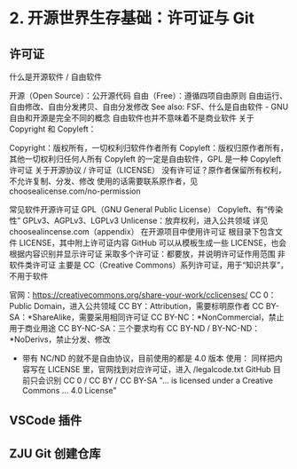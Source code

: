 # 2. 开源世界生存基础：许可证与 Git

## 许可证

什么是开源软件 / 自由软件

开源（Open Source）：公开源代码
自由（Free）：遵循四项自由原则
自由运行、自由修改、自由分发拷贝、自由分发修改
See also: FSF、什么是自由软件 - GNU
自由和开源是完全不同的概念
自由软件也并不意味着不是商业软件
关于 Copyright 和 Copyleft：

Copyright：版权所有，一切权利归软件作者所有
Copyleft：版权归原作者所有，其他一切权利归任何人所有
Copyleft 的一定是自由软件，GPL 是一种 Copyleft 许可证
关于开源协议 / 许可证（LICENSE）
没有许可证？原作者保留所有权利，不允许复制、分发、修改
使用的话需要联系原作者，见 choosealicense.com/no-permission

常见软件开源许可证
GPL（GNU General Public License）
Copyleft、有“传染性”
GPLv3、AGPLv3、LGPLv3
Unlicense：放弃权利，进入公共领域
详见 choosealincense.com（appendix）
在开源项目中使用许可证
根目录下包含文件 LICENSE，其中附上许可证内容
GitHub 可以从模板生成一些 LICENSE，也会根据内容识别并显示许可证
采取多个许可证：都要放，并说明许可证作用范围
非软件类许可证
主要是 CC（Creative Commons）系列许可证，用于“知识共享”，不用于软件

官网：<https://creativecommons.org/share-your-work/cclicenses/>
CC 0：Public Domain，进入公共领域
CC BY：Attribution，需要标明原作者
CC BY-SA：*ShareAlike，需要采用相同许可证
CC BY-NC：*NonCommercial，禁止用于商业用途
CC BY-NC-SA：三个要求均有
CC BY-ND / BY-NC-ND：*NoDerivs，禁止分发、修改  

* 带有 NC/ND 的就不是自由协议，目前使用的都是 4.0 版本
使用：
同样把内容写在 LICENSE 里，官网找到对应许可证，进入 /legalcode.txt
GitHub 目前只会识别 CC 0 / CC BY / CC BY-SA
"... is licensed under a Creative Commons ... 4.0 License"

## VSCode 插件

## ZJU Git 创建仓库




